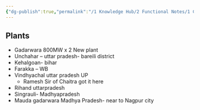```yaml
---
{"dg-publish":true,"permalink":"/1 Knowledge Hub/2 Functional Notes/1 Career Notes/4 NTPC/Plants/","noteIcon":""}
---
```


## Plants

- Gadarwara 800MW x 2 New plant
- Unchahar – uttar pradesh- bareili district
- Kehalgoan- bihar
- Farakka – WB
- Vindhyachal uttar pradesh UP
	- Ramesh Sir of Chaitra got it here
- Rihand uttarpradesh
- Singrauli- Madhyapradesh
- Mauda gadarwara Madhya Pradesh- near to Nagpur city